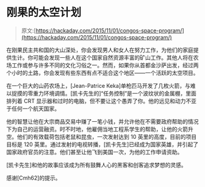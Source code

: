 # 刚果的太空计划

> 原文:[https://hackaday.com/2015/11/01/congos-space-program/](https://hackaday.com/2015/11/01/congos-space-program/)

在刚果民主共和国的大山深处，你会发现男人和女人在努力工作，为他们的家庭提供生计。你可能会发现一些人在这个国家自然资源丰富的矿山工作。其他人将在农场工作或参与许多不同的文化习俗之一。然而，如果你从首都金沙萨出发，经过两个小时的土路，你会发现有些东西有点不适合这个地区——一个活跃的太空项目。

在一个巨大的山药农场上，[Jean-Patrice Keka]单枪匹马开发了几枚火箭，与难以捉摸的零重力环境调情。[凯卡先生的]“任务控制”是一个波纹状的金属棚，里面排列着 CRT 显示器和过时的电脑，但不要让这个愚弄了你。他的远见和动力不亚于任何一个航天国家。

他的智慧让他在大宗商品交易中赚了一笔小钱，并允许他在不需要政府帮助的情况下为自己的运营融资。时不时地，他雇佣当地工程系学生的帮助，让他的火箭升空。他们的有效载荷包括老鼠和昆虫，一次发射达到 10 英里的高度，目前的项目目标是 120 英里。通过发射的电视转播，[凯卡先生]已经成为国家英雄，并引起了国家政府官员的注意。他们甚至让他飞到美国一次，为他的工作申请资助。

[凯卡先生]和他的故事应该成为所有鼓舞人心的黑客和创客追求梦想的灵感。

感谢[Cmh62]的提示。
